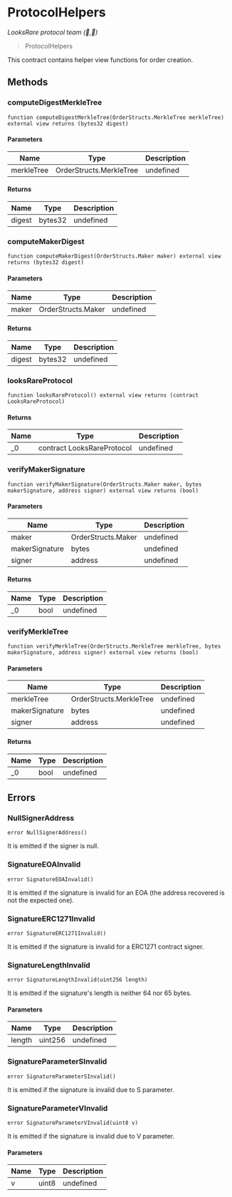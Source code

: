 # ProtocolHelpers

_LooksRare protocol team (👀,💎)_

> ProtocolHelpers

This contract contains helper view functions for order creation.

## Methods

### computeDigestMerkleTree

```solidity
function computeDigestMerkleTree(OrderStructs.MerkleTree merkleTree) external view returns (bytes32 digest)
```

#### Parameters

| Name       | Type                    | Description |
| ---------- | ----------------------- | ----------- |
| merkleTree | OrderStructs.MerkleTree | undefined   |

#### Returns

| Name   | Type    | Description |
| ------ | ------- | ----------- |
| digest | bytes32 | undefined   |

### computeMakerDigest

```solidity
function computeMakerDigest(OrderStructs.Maker maker) external view returns (bytes32 digest)
```

#### Parameters

| Name  | Type               | Description |
| ----- | ------------------ | ----------- |
| maker | OrderStructs.Maker | undefined   |

#### Returns

| Name   | Type    | Description |
| ------ | ------- | ----------- |
| digest | bytes32 | undefined   |

### looksRareProtocol

```solidity
function looksRareProtocol() external view returns (contract LooksRareProtocol)
```

#### Returns

| Name | Type                       | Description |
| ---- | -------------------------- | ----------- |
| \_0  | contract LooksRareProtocol | undefined   |

### verifyMakerSignature

```solidity
function verifyMakerSignature(OrderStructs.Maker maker, bytes makerSignature, address signer) external view returns (bool)
```

#### Parameters

| Name           | Type               | Description |
| -------------- | ------------------ | ----------- |
| maker          | OrderStructs.Maker | undefined   |
| makerSignature | bytes              | undefined   |
| signer         | address            | undefined   |

#### Returns

| Name | Type | Description |
| ---- | ---- | ----------- |
| \_0  | bool | undefined   |

### verifyMerkleTree

```solidity
function verifyMerkleTree(OrderStructs.MerkleTree merkleTree, bytes makerSignature, address signer) external view returns (bool)
```

#### Parameters

| Name           | Type                    | Description |
| -------------- | ----------------------- | ----------- |
| merkleTree     | OrderStructs.MerkleTree | undefined   |
| makerSignature | bytes                   | undefined   |
| signer         | address                 | undefined   |

#### Returns

| Name | Type | Description |
| ---- | ---- | ----------- |
| \_0  | bool | undefined   |

## Errors

### NullSignerAddress

```solidity
error NullSignerAddress()
```

It is emitted if the signer is null.

### SignatureEOAInvalid

```solidity
error SignatureEOAInvalid()
```

It is emitted if the signature is invalid for an EOA (the address recovered is not the expected one).

### SignatureERC1271Invalid

```solidity
error SignatureERC1271Invalid()
```

It is emitted if the signature is invalid for a ERC1271 contract signer.

### SignatureLengthInvalid

```solidity
error SignatureLengthInvalid(uint256 length)
```

It is emitted if the signature&#39;s length is neither 64 nor 65 bytes.

#### Parameters

| Name   | Type    | Description |
| ------ | ------- | ----------- |
| length | uint256 | undefined   |

### SignatureParameterSInvalid

```solidity
error SignatureParameterSInvalid()
```

It is emitted if the signature is invalid due to S parameter.

### SignatureParameterVInvalid

```solidity
error SignatureParameterVInvalid(uint8 v)
```

It is emitted if the signature is invalid due to V parameter.

#### Parameters

| Name | Type  | Description |
| ---- | ----- | ----------- |
| v    | uint8 | undefined   |
